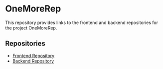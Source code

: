 # OneMoreRep

This repository provides links to the frontend and backend repositories for the project OneMoreRep.

## Repositories

- [Frontend Repository](https://github.com/ashishs1460/OneMoreRep-Frontend)
- [Backend Repository](https://github.com/orgs/OneMoreRep24x7/repositories)
